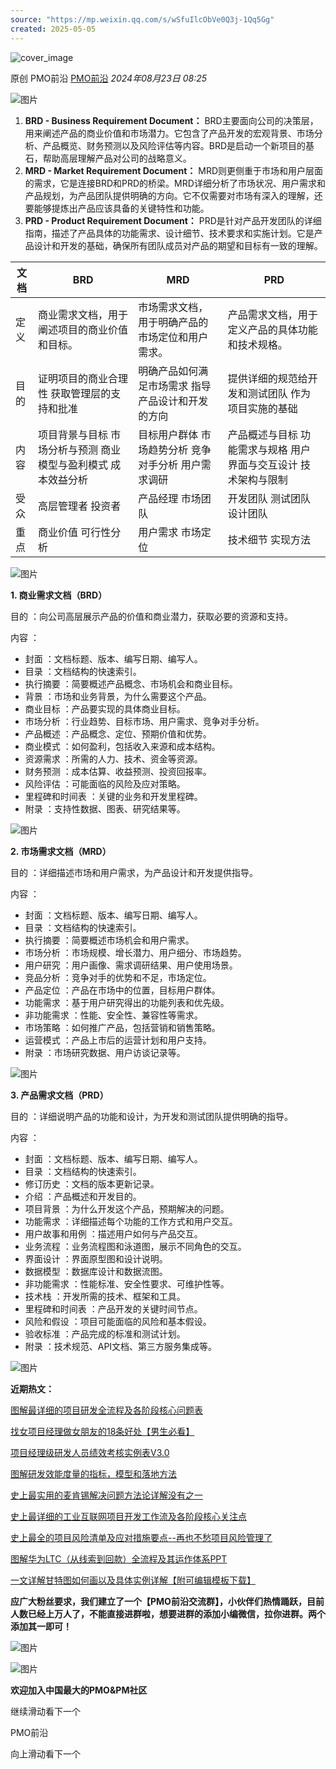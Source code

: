 ```yaml
---
source: "https://mp.weixin.qq.com/s/wSfuIlcObVe0Q3j-1Qq5Gg"
created: 2025-05-05
---
```

![cover_image](https://mmbiz.qpic.cn/mmbiz_jpg/XIywJuZMQgZgIxJaZbLsWxNpNsDkmwFZpY4qf568FfHeH3zvmd8zmlupGp7MqEq7ooHVn1hsicU0UPFeWEH2eQg/0?wx_fmt=jpeg)

原创 PMO前沿 [PMO前沿](https://mp.weixin.qq.com/s/) *2024年08月23日 08:25*

![图片](https://mmbiz.qpic.cn/mmbiz_png/XIywJuZMQgbh9hA2iaCUiaxj22e0B1UNS3Ig4e0kbkqm7yq3gtjrkJ5GFTZ7CWtUlaY34mMX7jThnPeHo8Yicaibibg/640?wx_fmt=png&from=appmsg&tp=webp&wxfrom=5&wx_lazy=1)

1. **BRD - Business Requirement Document：**
	BRD主要面向公司的决策层，用来阐述产品的商业价值和市场潜力。它包含了产品开发的宏观背景、市场分析、产品概览、财务预测以及风险评估等内容。BRD是启动一个新项目的基石，帮助高层理解产品对公司的战略意义。
2. **MRD - Market Requirement Document：**
	MRD则更侧重于市场和用户层面的需求，它是连接BRD和PRD的桥梁。MRD详细分析了市场状况、用户需求和产品规划，为产品团队提供明确的方向。它不仅需要对市场有深入的理解，还要能够提炼出产品应该具备的关键特性和功能。
3. **PRD - Product Requirement Document：**
	PRD是针对产品开发团队的详细指南，描述了产品具体的功能需求、设计细节、技术要求和实施计划。它是产品设计和开发的基础，确保所有团队成员对产品的期望和目标有一致的理解。

| **文档** | **BRD** | **MRD** | **PRD** |
| --- | --- | --- | --- |
| 定义 | 商业需求文档，用于阐述项目的商业价值和目标。 | 市场需求文档，用于明确产品的市场定位和用户需求。 | 产品需求文档，用于定义产品的具体功能和技术规格。 |
| 目的 | 证明项目的商业合理性  获取管理层的支持和批准 | 明确产品如何满足市场需求  指导产品设计和开发的方向 | 提供详细的规范给开发和测试团队  作为项目实施的基础 |
| 内容 | 项目背景与目标  市场分析与预测  商业模型与盈利模式  成本效益分析 | 目标用户群体  市场趋势分析  竞争对手分析  用户需求调研 | 产品概述与目标  功能需求与规格  用户界面与交互设计  技术架构与限制 |
| 受众 | 高层管理者  投资者 | 产品经理  市场团队 | 开发团队  测试团队  设计团队 |
| 重点 | 商业价值  可行性分析 | 用户需求  市场定位 | 技术细节  实现方法 |

  

![图片](https://mmbiz.qpic.cn/mmbiz_png/XIywJuZMQgZgIxJaZbLsWxNpNsDkmwFZR9CyVwCeNKDeC2HiaODE0woNH5wibDk7yIl9B1nb3eQclDJfD1MqEWwg/640?wx_fmt=png&from=appmsg&tp=webp&wxfrom=5&wx_lazy=1)

**1\. 商业需求文档（BRD）**

目的 ：向公司高层展示产品的价值和商业潜力，获取必要的资源和支持。

内容 ：

- 封面 ：文档标题、版本、编写日期、编写人。
- 目录 ：文档结构的快速索引。
- 执行摘要 ：简要概述产品概念、市场机会和商业目标。
- 背景 ：市场和业务背景，为什么需要这个产品。
- 商业目标 ：产品要实现的具体商业目标。
- 市场分析 ：行业趋势、目标市场、用户需求、竞争对手分析。
- 产品概述 ：产品概念、定位、预期价值和优势。
- 商业模式 ：如何盈利，包括收入来源和成本结构。
- 资源需求 ：所需的人力、技术、资金等资源。
- 财务预测 ：成本估算、收益预测、投资回报率。
- 风险评估 ：可能面临的风险及应对策略。
- 里程碑和时间表 ：关键的业务和开发里程碑。
- 附录 ：支持性数据、图表、研究结果等。

  

![图片](https://mp.weixin.qq.com/s/www.w3.org/2000/svg'%20xmlns:xlink='http://www.w3.org/1999/xlink'%3E%3Ctitle%3E%3C/title%3E%3Cg%20stroke='none'%20stroke-width='1'%20fill='none'%20fill-rule='evenodd'%20fill-opacity='0'%3E%3Cg%20transform='translate(-249.000000,%20-126.000000)'%20fill='%23FFFFFF'%3E%3Crect%20x='249'%20y='126'%20width='1'%20height='1'%3E%3C/rect%3E%3C/g%3E%3C/g%3E%3C/svg%3E)

  

**2\. 市场需求文档（MRD）**

目的 ：详细描述市场和用户需求，为产品设计和开发提供指导。

内容 ：

- 封面 ：文档标题、版本、编写日期、编写人。
- 目录 ：文档结构的快速索引。
- 执行摘要 ：简要概述市场机会和用户需求。
- 市场分析 ：市场规模、增长潜力、用户细分、市场趋势。
- 用户研究 ：用户画像、需求调研结果、用户使用场景。
- 竞品分析 ：竞争对手的优势和不足，市场定位。
- 产品定位 ：产品在市场中的位置，目标用户群体。
- 功能需求 ：基于用户研究得出的功能列表和优先级。
- 非功能需求 ：性能、安全性、兼容性等需求。
- 市场策略 ：如何推广产品，包括营销和销售策略。
- 运营模式 ：产品上市后的运营计划和用户支持。
- 附录 ：市场研究数据、用户访谈记录等。

![图片](https://mp.weixin.qq.com/s/www.w3.org/2000/svg'%20xmlns:xlink='http://www.w3.org/1999/xlink'%3E%3Ctitle%3E%3C/title%3E%3Cg%20stroke='none'%20stroke-width='1'%20fill='none'%20fill-rule='evenodd'%20fill-opacity='0'%3E%3Cg%20transform='translate(-249.000000,%20-126.000000)'%20fill='%23FFFFFF'%3E%3Crect%20x='249'%20y='126'%20width='1'%20height='1'%3E%3C/rect%3E%3C/g%3E%3C/g%3E%3C/svg%3E)

  

**3\. 产品需求文档（PRD）**

目的 ：详细说明产品的功能和设计，为开发和测试团队提供明确的指导。

内容 ：

- 封面 ：文档标题、版本、编写日期、编写人。
- 目录 ：文档结构的快速索引。
- 修订历史 ：文档的版本更新记录。
- 介绍 ：产品概述和开发目的。
- 项目背景 ：为什么开发这个产品，预期解决的问题。
- 功能需求 ：详细描述每个功能的工作方式和用户交互。
- 用户故事和用例 ：描述用户如何与产品交互。
- 业务流程 ：业务流程图和泳道图，展示不同角色的交互。
- 界面设计 ：界面原型图和设计说明。
- 数据模型 ：数据库设计和数据流图。
- 非功能需求 ：性能标准、安全性要求、可维护性等。
- 技术栈 ：开发所需的技术、框架和工具。
- 里程碑和时间表 ：产品开发的关键时间节点。
- 风险和假设 ：项目可能面临的风险和基本假设。
- 验收标准 ：产品完成的标准和测试计划。
- 附录 ：技术规范、API文档、第三方服务集成等。

  

![图片](https://mp.weixin.qq.com/s/www.w3.org/2000/svg'%20xmlns:xlink='http://www.w3.org/1999/xlink'%3E%3Ctitle%3E%3C/title%3E%3Cg%20stroke='none'%20stroke-width='1'%20fill='none'%20fill-rule='evenodd'%20fill-opacity='0'%3E%3Cg%20transform='translate(-249.000000,%20-126.000000)'%20fill='%23FFFFFF'%3E%3Crect%20x='249'%20y='126'%20width='1'%20height='1'%3E%3C/rect%3E%3C/g%3E%3C/g%3E%3C/svg%3E)

**近期热文：**

[图解最详细的项目研发全流程及各阶段核心问题表](http://mp.weixin.qq.com/s?__biz=MzI4MTEwNzAyMQ==&mid=2650284656&idx=1&sn=7d03011bb3629a56d4eef546f60dc490&chksm=f3a2cd52c4d5444478c5f21a6cd41d98e091f020c3f668d948d6597dda1fad1fb2c4f63ec4f9&scene=21#wechat_redirect)  

[找女项目经理做女朋友的18条好处【男生必看】](http://mp.weixin.qq.com/s?__biz=MzI4MTEwNzAyMQ==&mid=2650279535&idx=1&sn=73624fa13fbaa24e648d1bfcd96433e2&chksm=f3a2e14dc4d5685b711126db8e07736d9ebdbfc5b63aba28503a4931820188dcf4b63065460d&scene=21#wechat_redirect)  

[项目经理级研发人员绩效考核实例表V3.0](http://mp.weixin.qq.com/s?__biz=MzI4MTEwNzAyMQ==&mid=2650288273&idx=1&sn=b00e43acff206bdf879ab3a731f95152&chksm=f3a2dfb3c4d556a5a097d3c54e76e59bab985917e34a124342ce6814f0c00b61e594656ad415&scene=21#wechat_redirect)

[图解研发效能度量的指标，模型和落地方法](http://mp.weixin.qq.com/s?__biz=MzI4MTEwNzAyMQ==&mid=2650286310&idx=1&sn=9a11df6e144228a0323b746bb75a8a0a&chksm=f3a2c7c4c4d54ed256108349f7f5db427f47109b12c2a374f100efb0c4b384d5a6d7de0a9140&scene=21#wechat_redirect)  

[史上最实用的麦肯锡解决问题方法论详解没有之一](http://mp.weixin.qq.com/s?__biz=MzI4MTEwNzAyMQ==&mid=2650286272&idx=1&sn=c148225b96b03caffdc5cdcfecd744a5&chksm=f3a2c7e2c4d54ef4fc7697cb8dad1e177be130fbb29a8fbfdf1ef29f3ccb7cdff2cf3ee5139f&scene=21#wechat_redirect)  

[史上最详细的工业互联网项目开发工作流及各阶段核心关注点](http://mp.weixin.qq.com/s?__biz=MzI4MTEwNzAyMQ==&mid=2650285376&idx=1&sn=cedde11a57706b9a43b2a292b2b44762&chksm=f3a2ca62c4d543743829b150a376d2fc05106bcd6493a2e00599fce207744886502ff54a27b2&scene=21#wechat_redirect)  

[史上最全的项目风险清单及应对措施要点--再也不愁项目风险管理了](http://mp.weixin.qq.com/s?__biz=MzI4MTEwNzAyMQ==&mid=2650291606&idx=4&sn=e032391e362ce6ed1ebae02b55f94fcc&chksm=f3a2d2b4c4d55ba25f9b125ac22eabf95c755e84348e0ef155313c42eb6bbec7f13d4a6ee644&scene=21#wechat_redirect)  

[图解华为LTC（从线索到回款）全流程及其运作体系PPT](http://mp.weixin.qq.com/s?__biz=MzI4MTEwNzAyMQ==&mid=2650285091&idx=1&sn=7a805839445e5c2d08565d435e6c0b7a&chksm=f3a2cb01c4d542178c4f4c7624b655cb6b8152e58514460bed7d48e6425e9edde0d7f38955b2&scene=21#wechat_redirect)  

[一文详解甘特图如何画以及具体实例详解【附可编辑模板下载】](http://mp.weixin.qq.com/s?__biz=MzI4MTEwNzAyMQ==&mid=2650284920&idx=1&sn=685c7f946d5a5caf044c863f5cd693a7&chksm=f3a2cc5ac4d5454ca03f4b16585ec14f7de367b37cd0186e10782a6615e41311572c7e38921f&scene=21#wechat_redirect)

**应广大粉丝要求，我们建立了一个【PMO前沿交流群】，小伙伴们热情踊跃，目前人数已经上万人了，不能直接进群啦，想要进群的添加小编微信，拉你进群。两个添加其一即可！**

![图片](https://mp.weixin.qq.com/s/www.w3.org/2000/svg'%20xmlns:xlink='http://www.w3.org/1999/xlink'%3E%3Ctitle%3E%3C/title%3E%3Cg%20stroke='none'%20stroke-width='1'%20fill='none'%20fill-rule='evenodd'%20fill-opacity='0'%3E%3Cg%20transform='translate(-249.000000,%20-126.000000)'%20fill='%23FFFFFF'%3E%3Crect%20x='249'%20y='126'%20width='1'%20height='1'%3E%3C/rect%3E%3C/g%3E%3C/g%3E%3C/svg%3E)

![图片](https://mp.weixin.qq.com/s/www.w3.org/2000/svg'%20xmlns:xlink='http://www.w3.org/1999/xlink'%3E%3Ctitle%3E%3C/title%3E%3Cg%20stroke='none'%20stroke-width='1'%20fill='none'%20fill-rule='evenodd'%20fill-opacity='0'%3E%3Cg%20transform='translate(-249.000000,%20-126.000000)'%20fill='%23FFFFFF'%3E%3Crect%20x='249'%20y='126'%20width='1'%20height='1'%3E%3C/rect%3E%3C/g%3E%3C/g%3E%3C/svg%3E)

**欢迎加入中国最大的PMO&PM社区**

继续滑动看下一个

PMO前沿

向上滑动看下一个